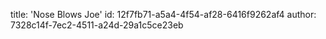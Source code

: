 title: 'Nose Blows Joe'
id: 12f7fb71-a5a4-4f54-af28-6416f9262af4
author: 7328c14f-7ec2-4511-a24d-29a1c5ce23eb
